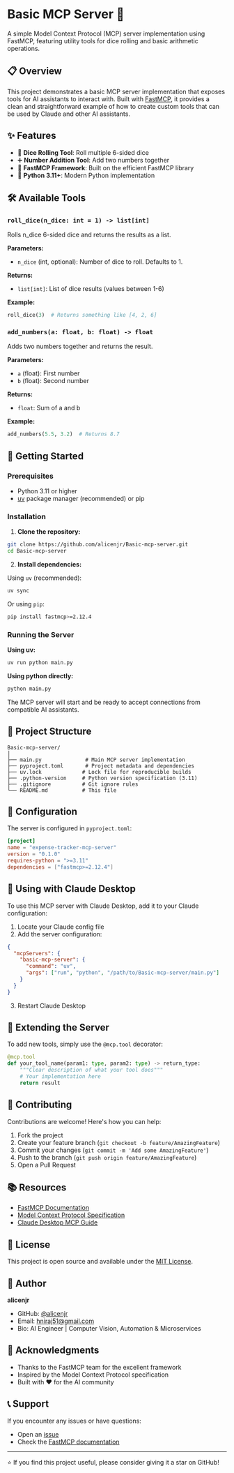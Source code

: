 # Basic MCP Server 🎲

A simple Model Context Protocol (MCP) server implementation using FastMCP, featuring utility tools for dice rolling and basic arithmetic operations.

## 📋 Overview

This project demonstrates a basic MCP server implementation that exposes tools for AI assistants to interact with. Built with [FastMCP](https://github.com/jlowin/fastmcp), it provides a clean and straightforward example of how to create custom tools that can be used by Claude and other AI assistants.

## ✨ Features

- 🎲 **Dice Rolling Tool**: Roll multiple 6-sided dice
- ➕ **Number Addition Tool**: Add two numbers together
- 🚀 **FastMCP Framework**: Built on the efficient FastMCP library
- 🐍 **Python 3.11+**: Modern Python implementation

## 🛠️ Available Tools

### `roll_dice(n_dice: int = 1) -> list[int]`
Rolls n_dice 6-sided dice and returns the results as a list.

**Parameters:**
- `n_dice` (int, optional): Number of dice to roll. Defaults to 1.

**Returns:**
- `list[int]`: List of dice results (values between 1-6)

**Example:**
```python
roll_dice(3)  # Returns something like [4, 2, 6]
```

### `add_numbers(a: float, b: float) -> float`
Adds two numbers together and returns the result.

**Parameters:**
- `a` (float): First number
- `b` (float): Second number

**Returns:**
- `float`: Sum of a and b

**Example:**
```python
add_numbers(5.5, 3.2)  # Returns 8.7
```

## 🚀 Getting Started

### Prerequisites

- Python 3.11 or higher
- [uv](https://github.com/astral-sh/uv) package manager (recommended) or pip

### Installation

1. **Clone the repository:**
```bash
git clone https://github.com/alicenjr/Basic-mcp-server.git
cd Basic-mcp-server
```

2. **Install dependencies:**

Using `uv` (recommended):
```bash
uv sync
```

Or using `pip`:
```bash
pip install fastmcp>=2.12.4
```

### Running the Server

**Using uv:**
```bash
uv run python main.py
```

**Using python directly:**
```bash
python main.py
```

The MCP server will start and be ready to accept connections from compatible AI assistants.

## 📁 Project Structure

```
Basic-mcp-server/
│
├── main.py              # Main MCP server implementation
├── pyproject.toml       # Project metadata and dependencies
├── uv.lock             # Lock file for reproducible builds
├── .python-version     # Python version specification (3.11)
├── .gitignore          # Git ignore rules
└── README.md           # This file
```

## 🔧 Configuration

The server is configured in `pyproject.toml`:

```toml
[project]
name = "expense-tracker-mcp-server"
version = "0.1.0"
requires-python = ">=3.11"
dependencies = ["fastmcp>=2.12.4"]
```

## 🔌 Using with Claude Desktop

To use this MCP server with Claude Desktop, add it to your Claude configuration:

1. Locate your Claude config file
2. Add the server configuration:

```json
{
  "mcpServers": {
    "basic-mcp-server": {
      "command": "uv",
      "args": ["run", "python", "/path/to/Basic-mcp-server/main.py"]
    }
  }
}
```

3. Restart Claude Desktop

## 🎯 Extending the Server

To add new tools, simply use the `@mcp.tool` decorator:

```python
@mcp.tool
def your_tool_name(param1: type, param2: type) -> return_type:
    """Clear description of what your tool does"""
    # Your implementation here
    return result
```

## 🤝 Contributing

Contributions are welcome! Here's how you can help:

1. Fork the project
2. Create your feature branch (`git checkout -b feature/AmazingFeature`)
3. Commit your changes (`git commit -m 'Add some AmazingFeature'`)
4. Push to the branch (`git push origin feature/AmazingFeature`)
5. Open a Pull Request

## 📚 Resources

- [FastMCP Documentation](https://github.com/jlowin/fastmcp)
- [Model Context Protocol Specification](https://modelcontextprotocol.io/)
- [Claude Desktop MCP Guide](https://docs.anthropic.com/claude/docs/mcp)

## 📝 License

This project is open source and available under the [MIT License](LICENSE).

## 👤 Author

**alicenjr**
- GitHub: [@alicenjr](https://github.com/alicenjr)
- Email: hniraj51@gmail.com
- Bio: AI Engineer | Computer Vision, Automation & Microservices

## 🙏 Acknowledgments

- Thanks to the FastMCP team for the excellent framework
- Inspired by the Model Context Protocol specification
- Built with ❤️ for the AI community

## 📞 Support

If you encounter any issues or have questions:
- Open an [issue](https://github.com/alicenjr/Basic-mcp-server/issues)
- Check the [FastMCP documentation](https://github.com/jlowin/fastmcp)

---

⭐ If you find this project useful, please consider giving it a star on GitHub!
